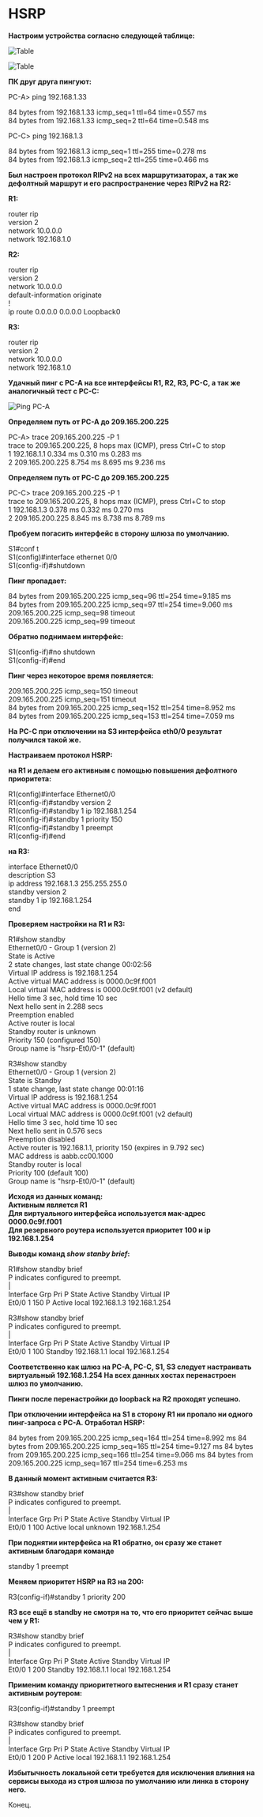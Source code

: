 #  HSRP

**Настроим устройства согласно следующей таблице:**

![Table](https://github.com/degreekeeper/otus-network/blob/master/less_03/HSRP/HSRP_4.jpg "Таблица")

![Table](https://github.com/degreekeeper/otus-network/blob/master/less_03/HSRP/HSRP_3.jpg "Таблица") 


**ПК друг друга пингуют:**

PC-A> ping 192.168.1.33  

84 bytes from 192.168.1.33 icmp_seq=1 ttl=64 time=0.557 ms  
84 bytes from 192.168.1.33 icmp_seq=2 ttl=64 time=0.548 ms  


PC-C> ping 192.168.1.3  

84 bytes from 192.168.1.3 icmp_seq=1 ttl=255 time=0.278 ms  
84 bytes from 192.168.1.3 icmp_seq=2 ttl=255 time=0.466 ms  

**Был настроен протокол RIPv2 на всех маршрутизаторах, а так же дефолтный маршрут и его распространение через RIPv2 на R2:**

**R1:**

router rip  
 version 2  
 network 10.0.0.0  
 network 192.168.1.0  


**R2:**

router rip  
 version 2  
 network 10.0.0.0  
 default-information originate  
!  
ip route 0.0.0.0 0.0.0.0 Loopback0  

**R3:**

router rip  
 version 2  
 network 10.0.0.0  
 network 192.168.1.0  

**Удачный пинг с PC-A на все интерфейсы R1, R2, R3, PC-C, а так же аналогичный тест с PC-C:**

![Ping PC-A](https://github.com/degreekeeper/otus-network/blob/master/less_03/HSRP/HSRP_1.jpg "Пинг с PC-A")

**Определяем путь от PC-A до 209.165.200.225**

PC-A> trace  209.165.200.225 -P 1  
trace to 209.165.200.225, 8 hops max (ICMP), press Ctrl+C to stop  
 1   192.168.1.1   0.334 ms  0.310 ms  0.283 ms  
 2   209.165.200.225   8.754 ms  8.695 ms  9.236 ms  
 
**Определяем путь от PC-С до 209.165.200.225**

PC-C> trace  209.165.200.225 -P 1  
trace to 209.165.200.225, 8 hops max (ICMP), press Ctrl+C to stop  
 1   192.168.1.3   0.378 ms  0.332 ms  0.270 ms  
 2   209.165.200.225   8.845 ms  8.738 ms  8.789 ms  

**Пробуем погасить интерфейс в сторону шлюза по умолчанию.**

S1#conf t  
S1(config)#interface ethernet 0/0  
S1(config-if)#shutdown  

**Пинг пропадает:**  

84 bytes from 209.165.200.225 icmp_seq=96 ttl=254 time=9.185 ms    
84 bytes from 209.165.200.225 icmp_seq=97 ttl=254 time=9.060 ms   
209.165.200.225 icmp_seq=98 timeout  
209.165.200.225 icmp_seq=99 timeout

**Обратно поднимаем интерфейс:**

S1(config-if)#no shutdown  
S1(config-if)#end  

**Пинг через некоторое время появляется:**

209.165.200.225 icmp_seq=150 timeout  
209.165.200.225 icmp_seq=151 timeout  
84 bytes from 209.165.200.225 icmp_seq=152 ttl=254 time=8.952 ms  
84 bytes from 209.165.200.225 icmp_seq=153 ttl=254 time=7.059 ms  


**На PC-C при отключении на S3 интерфейса eth0/0 результат получился такой же.**


**Настраиваем протокол HSRP:**

**на R1 и делаем его активным с помощью повышения дефолтного приоритета:**  

R1(config)#interface Ethernet0/0  
R1(config-if)#standby version 2  
R1(config-if)#standby 1 ip 192.168.1.254  
R1(config-if)#standby 1 priority 150  
R1(config-if)#standby 1 preempt  
R1(config-if)#end  

**на R3:**

interface Ethernet0/0  
 description S3  
 ip address 192.168.1.3 255.255.255.0  
 standby version 2  
 standby 1 ip 192.168.1.254  
end  


**Проверяем настройки на R1 и R3:**

R1#show standby  
Ethernet0/0 - Group 1 (version 2)  
  State is Active  
    2 state changes, last state change 00:02:56  
  Virtual IP address is 192.168.1.254  
  Active virtual MAC address is 0000.0c9f.f001  
    Local virtual MAC address is 0000.0c9f.f001 (v2 default)  
  Hello time 3 sec, hold time 10 sec  
    Next hello sent in 2.288 secs  
  Preemption enabled  
  Active router is local  
  Standby router is unknown  
  Priority 150 (configured 150)  
  Group name is "hsrp-Et0/0-1" (default)  


R3#show standby  
Ethernet0/0 - Group 1 (version 2)  
  State is Standby  
    1 state change, last state change 00:01:16  
  Virtual IP address is 192.168.1.254  
  Active virtual MAC address is 0000.0c9f.f001  
    Local virtual MAC address is 0000.0c9f.f001 (v2 default)  
  Hello time 3 sec, hold time 10 sec  
    Next hello sent in 0.576 secs  
  Preemption disabled  
  Active router is 192.168.1.1, priority 150 (expires in 9.792 sec)  
    MAC address is aabb.cc00.1000  
  Standby router is local  
  Priority 100 (default 100)  
  Group name is "hsrp-Et0/0-1" (default)  

**Исходя из данных команд:  
Активным является R1  
Для виртуального интерфейса используется мак-адрес 0000.0c9f.f001  
Для резервного роутера используется приоритет 100 и ip 192.168.1.254**  

**Выводы команд *show stanby brief*:**  

R1#show standby brief  
                     P indicates configured to preempt.  
                     |  
Interface   Grp  Pri P State   Active          Standby         Virtual IP  
Et0/0       1    150 P Active  local           192.168.1.3     192.168.1.254  


R3#show standby brief  
                     P indicates configured to preempt.  
                     |  
Interface   Grp  Pri P State   Active          Standby         Virtual IP  
Et0/0       1    100   Standby 192.168.1.1     local           192.168.1.254  

**Соответственно как шлюз на PC-A, PC-C, S1, S3 следует настраивать виртуальный 192.168.1.254
На всех данных хостах перенастроен шлюз по умолчанию.**


**Пинги после перенастройки до loopback на R2 проходят успешно.**

**При отключении интерфейса на S1 в сторону R1 ни пропало ни одного пинг-запроса с PC-A. Отработал HSRP:**

84 bytes from 209.165.200.225 icmp_seq=164 ttl=254 time=8.992 ms
84 bytes from 209.165.200.225 icmp_seq=165 ttl=254 time=9.127 ms
84 bytes from 209.165.200.225 icmp_seq=166 ttl=254 time=9.066 ms
84 bytes from 209.165.200.225 icmp_seq=167 ttl=254 time=6.253 ms

**В данный момент активным считается R3:**

R3#show standby brief  
                     P indicates configured to preempt.  
                     |  
Interface   Grp  Pri P State   Active          Standby         Virtual IP  
Et0/0       1    100   Active  local           unknown         192.168.1.254  

**При поднятии интерфейса на R1 обратно, он сразу же станет активным благодаря команде** 

standby 1 preempt

**Меняем приоритет HSRP на R3 на 200:**  

R3(config-if)#standby 1 priority 200  

**R3 все ещё в standby не смотря на то, что его приоритет сейчас выше чем у R1:**

R3#show standby brief  
                     P indicates configured to preempt.  
                     |  
Interface   Grp  Pri P State   Active          Standby         Virtual IP  
Et0/0       1    200   Standby 192.168.1.1     local           192.168.1.254  

**Применим команду приоритетного вытеснения и R1 сразу станет активным роутером:**  

R3(config-if)#standby 1 preempt   

R3#show standby brief  
                     P indicates configured to preempt.  
                     |  
Interface   Grp  Pri P State   Active          Standby         Virtual IP  
Et0/0       1    200 P Active  local           192.168.1.1     192.168.1.254  

**Избытычность локальной сети требуется для исключения влияния на сервисы выхода из строя шлюза по умолчанию или линка в сторону него.**

Конец.



